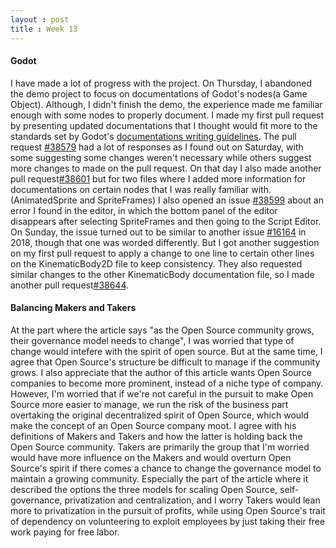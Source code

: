 ```yaml
---
layout : post
title : Week 13
---
```


#### Godot
I have made a lot of progress with the project. On Thursday, I abandoned the demo project to focus on documentations of Godot's nodes(a Game Object). Although, I didn't finish the demo, the experience made me familiar enough with some nodes to properly document. I made my first pull request by presenting updated documentations that I thought would fit more to the standards set by Godot's [documentations writing guidelines](https://docs.godotengine.org/en/stable/community/contributing/docs_writing_guidelines.html). The pull request [#38579](https://github.com/godotengine/godot/pull/38579) had a lot of responses as I found out on Saturday, with some suggesting some changes weren't necessary while others suggest more changes to made on the pull request. On that day I also made another pull request[#38601](https://github.com/godotengine/godot/pull/38601) but for two files where I added more information for documentations on certain nodes that I was really familiar with.(AnimatedSprite and SpriteFrames) I also opened an issue [#38599](https://github.com/godotengine/godot/issues/38599) about an error I found in the editor, in which the bottom panel of the editor disappears after selecting SpriteFrames and then going to the Script Editor. On Sunday, the issue  turned out to be similar to another issue [#16164](https://github.com/godotengine/godot/issues/16164) in 2018, though that one was worded differently. But I got another suggestion on my first pull request to apply a change to one line to certain other lines on the KinematicBody2D file to keep consistency. They also requested similar changes to the other KinematicBody documentation file, so I made another pull request[#38644](https://github.com/godotengine/godot/pull/38644).

#### Balancing Makers and Takers

At the part where the article says "as the Open Source community grows, their governance model needs to change", I was worried that type of change would intefere with the spirit of open source. But at the same time, I agree that Open Source's structure be difficult to manage if the community grows. I also appreciate that the author of this article wants Open Source companies to become more prominent, instead of a niche type of company. However, I'm worried that if we're not careful in the pursuit to make Open Source more easier to manage, we run the risk of the business part overtaking the original decentralized spirit of Open Source, which would make the concept of an Open Source company moot. I agree with his definitions of Makers and Takers and how the latter is holding back the Open Source community. Takers are primarily the group that I'm worried would have more influence on the Makers and would overturn Open Source's spirit if there comes a chance to change the governance model to maintain a growing community. Especially the part of the article where it described the options the three models for scaling Open Source, self-governance, privatization and centralization, and I worry Takers would lean more to privatization in the pursuit of profits, while using Open Source's trait of dependency on volunteering to exploit employees by just taking their free work paying for free labor.
